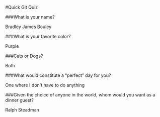 #Quick Git Quiz

###What is your name?

Bradley James Bouley

###What is your favorite color?

Purple

###Cats or Dogs?

Both

###What would constitute a “perfect” day for you?

One where I don't have to do anything

###Given the choice of anyone in the world, whom would you want as a dinner guest?

Ralph Steadman
